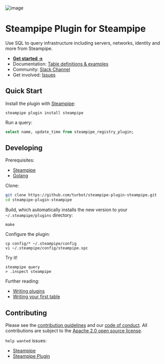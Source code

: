  ![image](https://hub.steampipe.io/images/plugins/turbot/steampipe-social-graphic.png)

# Steampipe Plugin for Steampipe

Use SQL to query infrastructure including servers, networks, identity and more from Steampipe.
- **[Get started →](https://hub.steampipe.io/plugins/turbot/steampipe)**
- Documentation: [Table definitions & examples](https://hub.steampipe.io/plugins/turbot/steampipe/tables)
- Community: [Slack Channel](https://steampipe.io/community/join)
- Get involved: [Issues](https://github.com/turbot/steampipe-plugin-steampipe/issues)

## Quick Start

Install the plugin with [Steampipe](https://steampipe.io):

```shell
steampipe plugin install steampipe
```

Run a query:

```sql
select name, update_time from steampipe_registry_plugin;
```

## Developing

Prerequisites:

- [Steampipe](https://steampipe.io/downloads)
- [Golang](https://golang.org/doc/install)

Clone:

```sh
git clone https://github.com/turbot/steampipe-plugin-steampipe.git
cd steampipe-plugin-steampipe
```

Build, which automatically installs the new version to your `~/.steampipe/plugins` directory:

```
make
```

Configure the plugin:

```
cp config/* ~/.steampipe/config
vi ~/.steampipe/config/steampipe.spc
```

Try it!

```
steampipe query
> .inspect steampipe
```

Further reading:

- [Writing plugins](https://steampipe.io/docs/develop/writing-plugins)
- [Writing your first table](https://steampipe.io/docs/develop/writing-your-first-table)

## Contributing

Please see the [contribution guidelines](https://github.com/turbot/steampipe/blob/main/CONTRIBUTING.md) and our [code of conduct](https://github.com/turbot/steampipe/blob/main/CODE_OF_CONDUCT.md). All contributions are subject to the [Apache 2.0 open source license](https://github.com/turbot/steampipe-plugin-steampipe/blob/main/LICENSE).

`help wanted` issues:

- [Steampipe](https://github.com/turbot/steampipe/labels/help%20wanted)
- [Steampipe Plugin](https://github.com/turbot/steampipe-plugin-steampipe/labels/help%20wanted)
